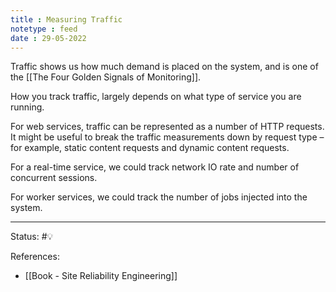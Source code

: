 ```yaml
---
title : Measuring Traffic
notetype : feed
date : 29-05-2022
---
```


Traffic shows us how much demand is placed on the system, and is one of the [[The Four Golden Signals of Monitoring]].

How you track traffic, largely depends on what type of service you are running.

For web services, traffic can be represented as a number of HTTP requests. It might be useful to break the traffic measurements down by request type – for example, static content requests and dynamic content requests.

For a real-time service, we could track network IO rate and number of concurrent sessions.

For worker services, we could track the number of jobs injected into the system.

-----

Status: #💡 

References:
- [[Book - Site Reliability Engineering]]
